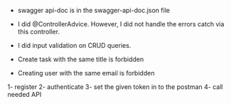 * swagger api-doc is in the swagger-api-doc.json file

* I did @ControllerAdvice.
However, I did not handle the errors catch via this controller.
* I did input validation on CRUD queries.
* Create task with the same title is forbidden
* Creating user with the same email is forbidden 



1- register
2- authenticate
3- set the given token in to the postman
4- call needed API
